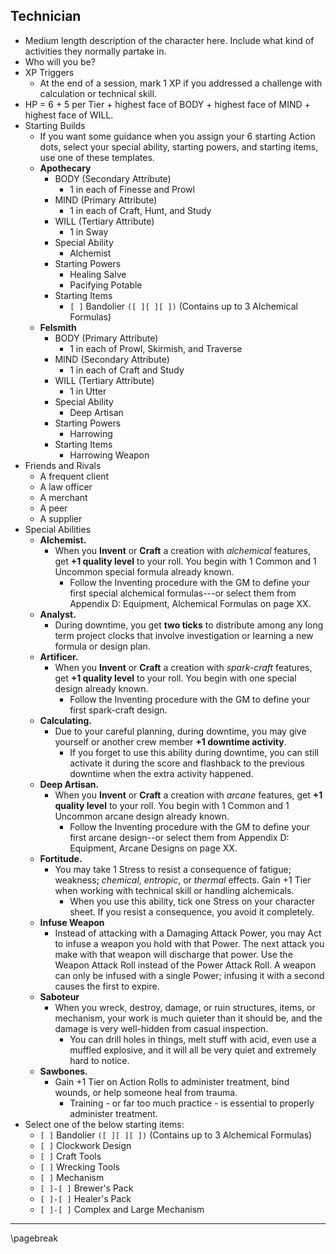 ## Technician

- Medium length description of the character here. Include what kind of activities they normally partake in.
- Who will you be?
- XP Triggers
    - At the end of a session, mark 1 XP if you addressed a challenge with calculation or technical skill.
- HP = 6 + 5 per Tier + highest face of BODY + highest face of MIND + highest face of WILL.
- Starting Builds
    - If you want some guidance when you assign your 6 starting Action dots, select your special ability, starting powers, and starting items, use one of these templates.
    - **Apothecary**
        - BODY (Secondary Attribute)
            - 1 in each of Finesse and Prowl
        - MIND (Primary Attribute)
            - 1 in each of Craft, Hunt, and Study
        - WILL (Tertiary Attribute)
            - 1 in Sway
        - Special Ability
            - Alchemist
        - Starting Powers
            - Healing Salve
            - Pacifying Potable
        - Starting Items
            - `[ ]` Bandolier `([ ][ ][ ])` (Contains up to 3 Alchemical Formulas)
    - **Felsmith**
        - BODY (Primary Attribute)
            - 1 in each of Prowl, Skirmish, and Traverse
        - MIND (Secondary Attribute)
            - 1 in each of Craft and Study
        - WILL (Tertiary Attribute)
            - 1 in Utter
        - Special Ability
            - Deep Artisan
        - Starting Powers
            - Harrowing
        - Starting Items
            - Harrowing Weapon
- Friends and Rivals
    - A frequent client
    - A law officer
    - A merchant
    - A peer
    - A supplier
- Special Abilities
    - **Alchemist.**
        - When you **Invent** or **Craft** a creation with *alchemical* features, get **+1 quality level** to your roll. You begin with 1 Common and 1 Uncommon special formula already known.
            - Follow the Inventing procedure with the GM to define your first special alchemical formulas---or select them from Appendix D: Equipment, Alchemical Formulas on page XX.
    - **Analyst.**
        - During downtime, you get **two ticks** to distribute among any long term project clocks that involve investigation or learning a new formula or design plan.
    - **Artificer.**
        - When you **Invent** or **Craft** a creation with *spark-craft* features, get **+1 quality level** to your roll. You begin with one special design already known.
            - Follow the Inventing procedure with the GM to define your first spark-craft design.
    - **Calculating.**
        - Due to your careful planning, during downtime, you may give yourself or another crew member **+1 downtime activity**.
            - If you forget to use this ability during downtime, you can still activate it during the score and flashback to the previous downtime when the extra activity happened.
    - **Deep Artisan.**
        - When you **Invent** or **Craft** a creation with *arcane* features, get **+1 quality level** to your roll. You begin with 1 Common and 1 Uncommon arcane design already known.
            - Follow the Inventing procedure with the GM to define your first arcane design--or select them from Appendix D: Equipment, Arcane Designs on page XX.
    - **Fortitude.**
        - You may take 1 Stress to resist a consequence of fatigue; weakness; *chemical*, *entropic*, or *thermal* effects. Gain +1 Tier when working with technical skill or handling alchemicals.
            - When you use this ability, tick one Stress on your character sheet. If you resist a consequence, you avoid it completely.
    - **Infuse Weapon**
        - Instead of attacking with a Damaging Attack Power, you may Act to infuse a weapon you hold with that Power. The next attack you make with that weapon will discharge that power. Use the Weapon Attack Roll instead of the Power Attack Roll. A weapon can only be infused with a single Power; infusing it with a second causes the first to expire.
    - **Saboteur**
        - When you wreck, destroy, damage, or ruin structures, items, or mechanism, your work is much quieter than it should be, and the damage is very well-hidden from casual inspection.
            - You can drill holes in things, melt stuff with acid, even use a muffled explosive, and it will all be very quiet and extremely hard to notice.
    - **Sawbones.**
        - Gain +1 Tier on Action Rolls to administer treatment, bind wounds, or help someone heal from trauma.
            - Training - or far too much practice - is essential to properly administer treatment.
- Select one of the below starting items:
    - `[ ]` Bandolier `([ ][ ][ ])` (Contains up to 3 Alchemical Formulas)
    - `[ ]` Clockwork Design
    - `[ ]` Craft Tools
    - `[ ]` Wrecking Tools
    - `[ ]` Mechanism
    - `[ ]-[ ]` Brewer's Pack
    - `[ ]-[ ]` Healer's Pack
    - `[ ]-[ ]` Complex and Large Mechanism

* * * * * * * * * * * * * * * * * * * * * * * * * * * * * * * * * * * * * * * *

\pagebreak

